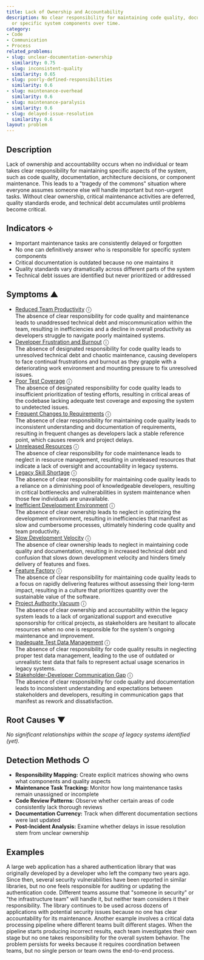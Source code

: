 ```yaml
---
title: Lack of Ownership and Accountability
description: No clear responsibility for maintaining code quality, documentation,
  or specific system components over time.
category:
- Code
- Communication
- Process
related_problems:
- slug: unclear-documentation-ownership
  similarity: 0.75
- slug: inconsistent-quality
  similarity: 0.65
- slug: poorly-defined-responsibilities
  similarity: 0.6
- slug: maintenance-overhead
  similarity: 0.6
- slug: maintenance-paralysis
  similarity: 0.6
- slug: delayed-issue-resolution
  similarity: 0.6
layout: problem
---
```


## Description

Lack of ownership and accountability occurs when no individual or team takes clear responsibility for maintaining specific aspects of the system, such as code quality, documentation, architecture decisions, or component maintenance. This leads to a "tragedy of the commons" situation where everyone assumes someone else will handle important but non-urgent tasks. Without clear ownership, critical maintenance activities are deferred, quality standards erode, and technical debt accumulates until problems become critical.

## Indicators ⟡
- Important maintenance tasks are consistently delayed or forgotten
- No one can definitively answer who is responsible for specific system components
- Critical documentation is outdated because no one maintains it
- Quality standards vary dramatically across different parts of the system
- Technical debt issues are identified but never prioritized or addressed

## Symptoms ▲
- [Reduced Team Productivity](reduced-team-productivity.md) <span class="info-tooltip" title="Confidence: 0.481, Strength: 0.767">ⓘ</span>
<br/>  The absence of clear responsibility for code quality and maintenance leads to unaddressed technical debt and miscommunication within the team, resulting in inefficiencies and a decline in overall productivity as developers struggle to navigate poorly maintained systems.
- [Developer Frustration and Burnout](developer-frustration-and-burnout.md) <span class="info-tooltip" title="Confidence: 0.467, Strength: 0.707">ⓘ</span>
<br/>  The absence of designated responsibility for code quality leads to unresolved technical debt and chaotic maintenance, causing developers to face continual frustrations and burnout as they grapple with a deteriorating work environment and mounting pressure to fix unresolved issues.
- [Poor Test Coverage](poor-test-coverage.md) <span class="info-tooltip" title="Confidence: 0.466, Strength: 0.690">ⓘ</span>
<br/>  The absence of designated responsibility for code quality leads to insufficient prioritization of testing efforts, resulting in critical areas of the codebase lacking adequate test coverage and exposing the system to undetected issues.
- [Frequent Changes to Requirements](frequent-changes-to-requirements.md) <span class="info-tooltip" title="Confidence: 0.461, Strength: 0.688">ⓘ</span>
<br/>  The absence of clear responsibility for maintaining code quality leads to inconsistent understanding and documentation of requirements, resulting in frequent changes as developers lack a stable reference point, which causes rework and project delays.
- [Unreleased Resources](unreleased-resources.md) <span class="info-tooltip" title="Confidence: 0.460, Strength: 0.731">ⓘ</span>
<br/>  The absence of clear responsibility for code maintenance leads to neglect in resource management, resulting in unreleased resources that indicate a lack of oversight and accountability in legacy systems.
- [Legacy Skill Shortage](legacy-skill-shortage.md) <span class="info-tooltip" title="Confidence: 0.433, Strength: 0.733">ⓘ</span>
<br/>  The absence of clear responsibility for maintaining code quality leads to a reliance on a diminishing pool of knowledgeable developers, resulting in critical bottlenecks and vulnerabilities in system maintenance when those few individuals are unavailable.
- [Inefficient Development Environment](inefficient-development-environment.md) <span class="info-tooltip" title="Confidence: 0.404, Strength: 0.692">ⓘ</span>
<br/>  The absence of clear ownership leads to neglect in optimizing the development environment, resulting in inefficiencies that manifest as slow and cumbersome processes, ultimately hindering code quality and team productivity.
- [Slow Development Velocity](slow-development-velocity.md) <span class="info-tooltip" title="Confidence: 0.398, Strength: 0.888">ⓘ</span>
<br/>  The absence of clear ownership leads to neglect in maintaining code quality and documentation, resulting in increased technical debt and confusion that slows down development velocity and hinders timely delivery of features and fixes.
- [Feature Factory](feature-factory.md) <span class="info-tooltip" title="Confidence: 0.358, Strength: 0.850">ⓘ</span>
<br/>  The absence of clear responsibility for maintaining code quality leads to a focus on rapidly delivering features without assessing their long-term impact, resulting in a culture that prioritizes quantity over the sustainable value of the software.
- [Project Authority Vacuum](project-authority-vacuum.md) <span class="info-tooltip" title="Confidence: 0.340, Strength: 0.757">ⓘ</span>
<br/>  The absence of clear ownership and accountability within the legacy system leads to a lack of organizational support and executive sponsorship for critical projects, as stakeholders are hesitant to allocate resources when no one is responsible for the system's ongoing maintenance and improvement.
- [Inadequate Test Data Management](inadequate-test-data-management.md) <span class="info-tooltip" title="Confidence: 0.326, Strength: 0.739">ⓘ</span>
<br/>  The absence of clear responsibility for code quality results in neglecting proper test data management, leading to the use of outdated or unrealistic test data that fails to represent actual usage scenarios in legacy systems.
- [Stakeholder-Developer Communication Gap](stakeholder-developer-communication-gap.md) <span class="info-tooltip" title="Confidence: 0.324, Strength: 0.721">ⓘ</span>
<br/>  The absence of clear responsibility for code quality and documentation leads to inconsistent understanding and expectations between stakeholders and developers, resulting in communication gaps that manifest as rework and dissatisfaction.

## Root Causes ▼

*No significant relationships within the scope of legacy systems identified (yet).*

## Detection Methods ○
- **Responsibility Mapping:** Create explicit matrices showing who owns what components and quality aspects
- **Maintenance Task Tracking:** Monitor how long maintenance tasks remain unassigned or incomplete
- **Code Review Patterns:** Observe whether certain areas of code consistently lack thorough reviews
- **Documentation Currency:** Track when different documentation sections were last updated
- **Post-Incident Analysis:** Examine whether delays in issue resolution stem from unclear ownership

## Examples

A large web application has a shared authentication library that was originally developed by a developer who left the company two years ago. Since then, several security vulnerabilities have been reported in similar libraries, but no one feels responsible for auditing or updating the authentication code. Different teams assume that "someone in security" or "the infrastructure team" will handle it, but neither team considers it their responsibility. The library continues to be used across dozens of applications with potential security issues because no one has clear accountability for its maintenance. Another example involves a critical data processing pipeline where different teams built different stages. When the pipeline starts producing incorrect results, each team investigates their own stage but no one takes responsibility for the overall system behavior. The problem persists for weeks because it requires coordination between teams, but no single person or team owns the end-to-end process.
